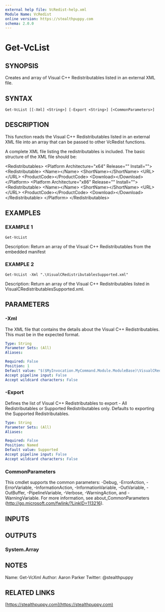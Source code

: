 ```yaml
---
external help file: VcRedist-help.xml
Module Name: VcRedist
online version: https://stealthpuppy.com
schema: 2.0.0
---
```


# Get-VcList

## SYNOPSIS
Creates and array of Visual C++ Redistributables listed in an external XML file.

## SYNTAX

```
Get-VcList [[-Xml] <String>] [-Export <String>] [<CommonParameters>]
```

## DESCRIPTION
This function reads the Visual C++ Redistributables listed in an external XML file into an array that can be passed to other VcRedist functions.

A complete XML file listing the redistributables is included.
The basic structure of the XML file should be:

\<Redistributables\>
    \<Platform Architecture="x64" Release="" Install=""\>
        \<Redistributable\>
            \<Name\>\</Name\>
            \<ShortName\>\</ShortName\>
            \<URL\>\</URL\>
            \<ProductCode\>\</ProductCode\>
            \<Download\>\</Download\>
    \</Platform\>
    \<Platform Architecture="x86" Release="" Install=""\>
        \<Redistributable\>
            \<Name\>\</Name\>
            \<ShortName\>\</ShortName\>
            \<URL\>\</URL\>
            \<ProductCode\>\</ProductCode\>
            \<Download\>\</Download\>
        \</Redistributable\>
    \</Platform\>
\</Redistributables\>

## EXAMPLES

### EXAMPLE 1
```
Get-VcList
```

Description:
Return an array of the Visual C++ Redistributables from the embedded manifest

### EXAMPLE 2
```
Get-VcList -Xml ".\VisualCRedistributablesSupported.xml"
```

Description:
Return an array of the Visual C++ Redistributables listed in VisualCRedistributablesSupported.xml.

## PARAMETERS

### -Xml
The XML file that contains the details about the Visual C++ Redistributables.
This must be in the expected format.

```yaml
Type: String
Parameter Sets: (All)
Aliases:

Required: False
Position: 1
Default value: "$($MyInvocation.MyCommand.Module.ModuleBase)\VisualCRedistributablesSupported.xml"
Accept pipeline input: False
Accept wildcard characters: False
```

### -Export
Defines the list of Visual C++ Redistributables to export - All Redistributables or Supported Redistributables only.
Defaults to exporting the Supported Redistributables.

```yaml
Type: String
Parameter Sets: (All)
Aliases:

Required: False
Position: Named
Default value: Supported
Accept pipeline input: False
Accept wildcard characters: False
```

### CommonParameters
This cmdlet supports the common parameters: -Debug, -ErrorAction, -ErrorVariable, -InformationAction, -InformationVariable, -OutVariable, -OutBuffer, -PipelineVariable, -Verbose, -WarningAction, and -WarningVariable.
For more information, see about_CommonParameters (http://go.microsoft.com/fwlink/?LinkID=113216).

## INPUTS

## OUTPUTS

### System.Array

## NOTES
Name: Get-VcXml
Author: Aaron Parker
Twitter: @stealthpuppy

## RELATED LINKS

[https://stealthpuppy.com](https://stealthpuppy.com)

